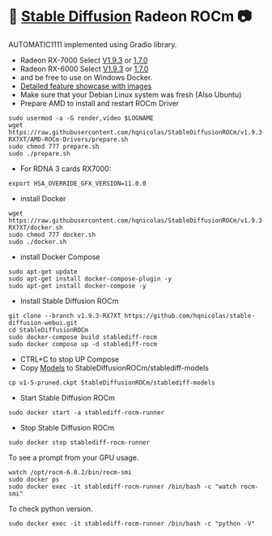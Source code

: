 # 💬 [Stable Diffusion](https://github.com/AUTOMATIC1111/stable-diffusion-webui) Radeon ROCm 📷
AUTOMATIC1111 implemented using Gradio library.
- Radeon RX-7000
 Select [V1.9.3](https://github.com/hqnicolas/StableDiffusionROCm/tree/v1.9.3-RX7XT) or [1.7.0](https://github.com/hqnicolas/StableDiffusionROCm/tree/v1.7.0-RX7XT)
- Radeon RX-6000
Select [V1.9.3](https://github.com/hqnicolas/StableDiffusionROCm/tree/v1.9.3-RX6XT) or [1.7.0](https://github.com/hqnicolas/StableDiffusionROCm/tree/v1.7.0-RX6XT) 
- and be free to use on Windows Docker.
- [Detailed feature showcase with images](https://github.com/AUTOMATIC1111/stable-diffusion-webui/wiki/Features)
- Make sure that your Debian Linux system was fresh (Also Ubuntu)
- Prepare AMD to install and restart ROCm Driver 
```
sudo usermod -a -G render,video $LOGNAME
wget https://raw.githubusercontent.com/hqnicolas/StableDiffusionROCm/v1.9.3-RX7XT/AMD-ROCm-Drivers/prepare.sh
sudo chmod 777 prepare.sh
sudo ./prepare.sh
```
- For RDNA 3 cards RX7000:
```
export HSA_OVERRIDE_GFX_VERSION=11.0.0
```
- install Docker
```
wget https://raw.githubusercontent.com/hqnicolas/StableDiffusionROCm/v1.9.3-RX7XT/docker.sh
sudo chmod 777 docker.sh
sudo ./docker.sh
```
- install Docker Compose
```
sudo apt-get update
sudo apt-get install docker-compose-plugin -y
sudo apt-get install docker-compose -y
```
- Install Stable Diffusion ROCm
```
git clone --branch v1.9.3-RX7XT https://github.com/hqnicolas/stable-diffusion-webui.git
cd StableDiffusionROCm
sudo docker-compose build stablediff-rocm
sudo docker compose up -d stablediff-rocm
```
- CTRL+C to stop UP Compose
- Copy [Models](https://huggingface.co/runwayml/stable-diffusion-v1-5/blob/main/v1-5-pruned.ckpt) to StableDiffusionROCm/stablediff-models
```
cp v1-5-pruned.ckpt StableDiffusionROCm/stablediff-models
```
- Start Stable Diffusion ROCm
```
sudo docker start -a stablediff-rocm-runner
```
- Stop Stable Diffusion ROCm
```
sudo docker stop stablediff-rocm-runner
```
To see a prompt from your GPU usage.
```
watch /opt/rocm-6.0.2/bin/rocm-smi
sudo docker ps
sudo docker exec -it stablediff-rocm-runner /bin/bash -c "watch rocm-smi"
```
To check python version.
```
sudo docker exec -it stablediff-rocm-runner /bin/bash -c "python -V"
```

